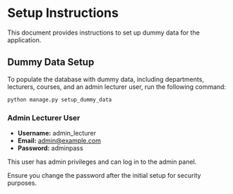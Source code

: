 # Setup Instructions

This document provides instructions to set up dummy data for the application.

## Dummy Data Setup

To populate the database with dummy data, including departments, lecturers, courses, and an admin lecturer user, run the following command:

```bash
python manage.py setup_dummy_data
```

### Admin Lecturer User

- **Username:** admin_lecturer
- **Email:** admin@example.com
- **Password:** adminpass

This user has admin privileges and can log in to the admin panel.

Ensure you change the password after the initial setup for security purposes. 
